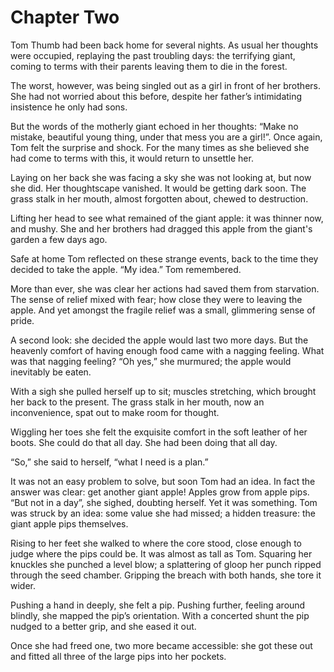 # Chapter Two

Tom Thumb had been back home for several nights. As usual her thoughts were occupied, replaying the past troubling days: the terrifying giant, coming to terms with their parents leaving them to die in the forest. 

The worst, however, was being singled out as a girl in front of her brothers. She had not worried about this before, despite her father’s intimidating insistence he only had sons. 

But the words of the motherly giant echoed in her thoughts: “Make no mistake, beautiful young thing, under that mess you are a girl!”. Once again, Tom felt the surprise and shock. For the many times as she believed she had come to terms with this, it would return to unsettle her.

Laying on her back she was facing a sky she was not looking at, but now she did. Her thoughtscape vanished. It would be getting dark soon. The grass stalk in her mouth, almost forgotten about, chewed to destruction.

Lifting her head to see what remained of the giant apple: it was thinner now, and mushy. She and her brothers had dragged this apple from the giant's garden a few days ago.

Safe at home Tom reflected on these strange events, back to the time they decided to take the apple. “My idea.” Tom remembered.

More than ever, she was clear her actions had saved them from starvation. The sense of relief mixed with fear; how close they were to leaving the apple. And yet amongst the fragile relief was a small, glimmering sense of pride.

A second look: she decided the apple would last two more days. But the heavenly comfort of having enough food came with a nagging feeling. What was that nagging feeling? “Oh yes,” she murmured; the apple would inevitably be eaten.

With a sigh she pulled herself up to sit; muscles stretching, which brought her back to the present. The grass stalk in her mouth, now an inconvenience, spat out to make room for thought.

Wiggling her toes she felt the exquisite comfort in the soft leather of her boots. She could do that all day. She had been doing that all day.

“So,” she said to herself, “what I need is a plan.”

It was not an easy problem to solve, but soon Tom had an idea. In fact the answer was clear: get another giant apple! Apples grow from apple pips. “But not in a day”, she sighed, doubting herself. Yet it was something. Tom was struck by an idea: some value she had missed; a hidden treasure: the giant apple pips themselves.

Rising to her feet she walked to where the core stood, close enough to judge where the pips could be. It was almost as tall as Tom. Squaring her knuckles she punched a level blow; a splattering of gloop her punch ripped through the seed chamber. Gripping the breach with both hands, she tore it wider.

Pushing a hand in deeply, she felt a pip. Pushing further, feeling around blindly, she mapped the pip’s orientation. With a concerted shunt the pip nudged to a better grip, and she eased it out.

Once she had freed one, two more became accessible: she got these out and fitted all three of the large pips into her pockets.
